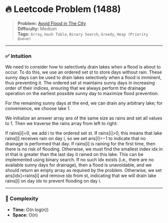 # 🔥 Leetcode Problem (1488)

> **Problem:** [Avoid Flood in The City](https://leetcode.com/problems/avoid-flood-in-the-city/)<br />
> **Difficulty:** Medium<br/>
> **Tags:** `Array`, `Hash Table`, `Binary Search`, `Greedy`, `Heap (Priority Queue)`

---

### ✅ Intuition

We need to consider how to selectively drain lakes when a flood is about to occur. To do this, we use an ordered set st to store days without rain. These sunny days can be used to drain lakes selectively when a flood is imminent, thus preventing it. The ordered set st maintains sunny days in increasing order of their indices, ensuring that we always perform the drainage operation on the earliest possible sunny day to maximize flood prevention.

For the remaining sunny days at the end, we can drain any arbitrary lake; for convenience, we choose lake 1.

We initialize an answer array ans of the same size as rains and set all values to 1. Then we traverse the rains array from left to right:

If rains[i]=0, we add i to the ordered set st.
If rains[i]>0, this means that lake rains[i] receives rain on day i, so we set ans[i]=−1 to indicate that no drainage is performed that day.
If rains[i] is raining for the first time, then there is no risk of flooding.
Otherwise, we must find the smallest index idx in st that is greater than the last day it rained on this lake. This can be implemented using binary search. If no such idx exists (i.e., there are no available sunny days for drainage), then a flood is unavoidable, and we should return an empty array as required by the problem. Otherwise, we set ans[idx]=rains[i] and remove idx from st, indicating that we will drain lake rains[i] on day idx to prevent flooding on day i.

---

### 🧪 Complexity

- **Time:** O(n log(n))
- **Space:** O(n)